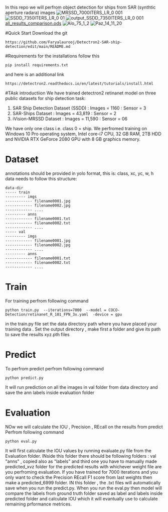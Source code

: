 In this repo we will perfrom object detection for ships from SAR (synthtic aperture radara) images
![MRSSD_7000ITERS_LR_0 001](https://github.com/Faryalaurooj/Detectron2-SAR-ship-detection/assets/138756263/c38a44f9-2629-4136-97cf-111aa870491c)
![SSDD_7350ITERS_LR_0 01](https://github.com/Faryalaurooj/Detectron2-SAR-ship-detection/assets/138756263/4ba75929-b2e7-449c-8b43-fb5bc1887937)
![output_SSDD_7350ITERS_LR_0 001](https://github.com/Faryalaurooj/Detectron2-SAR-ship-detection/assets/138756263/ac5f3a49-11de-4ef2-adbf-cee64430aa44)
[all_results_comparison.ods](https://github.com/Faryalaurooj/Detectron2-SAR-ship-detection/files/13330960/all_results_comparison.ods)
![Alo_75_1_2](https://github.com/Faryalaurooj/Detectron2-SAR-ship-detection/assets/138756263/4e0a5017-65b9-4dfa-af51-63de931082a0)
![Paz_14_11_20](https://github.com/Faryalaurooj/Detectron2-SAR-ship-detection/assets/138756263/9576ba26-70f5-4f8d-b259-65d5a3fb994e)

#Quick Start
Download the git 
```
https://github.com/Faryalaurooj/Detectron2-SAR-ship-detection/edit/main/README.md
```

#Requirements
for the installations follow this 
```
pip install requirements.txt
```
and here is an additional link 
```
https://detectron2.readthedocs.io/en/latest/tutorials/install.html
```

#TAsk introductiion
We have trained detectron2 retinanet model on three public datasets for ship detection task:

1. SAR Ship Detection Dataset (SSDD)   : Images = 1160  : Sensor = 3
2. SAR-Ships Dataset   : Images = 43,819 :  Sensor = 2
3. iVision-MRSSD Dataset : Images =  11,590 :  Sensor = 06

We have only one class i.e. class 0 = ship.
We perfromed training on Windows 10 Pro operating system, Intel core-i7 CPU, 32 GB RAM, 2TB HDD and NVIDIA RTX GeForce 2080 GPU with 8 GB graphics memory.
# Dataset 
 annotations should be provided in yolo format, this is: 
            class, xc, yc, w, h
    data needs to follow this structure:
    
    data-dir
    ----- train
    --------- imgs
    ------------ filename0001.jpg
    ------------ filename0002.jpg
    ------------ ....
    --------- anns
    ------------ filename0001.txt
    ------------ filename0002.txt
    ------------ ....
    ----- val
    --------- imgs
    ------------ filename0001.jpg
    ------------ filename0002.jpg
    ------------ ....
    --------- anns
    ------------ filename0001.txt
    ------------ filename0002.txt
    ------------ ....
    
# Train
For training perfrom following command
```
python train.py  --iterations=7000  --model = COCO-Detection/retinanet_R_101_FPN_3x.yaml  -device = gpu
```
in the train.py file set the data directory path where you have placed your training data . Set the output directory , make first a folder and give its path to save the results xyz.pth files

# Predict
To perfrom predict perfrom following command 
```
python predict.py
```

It will run prediction on all the images in val folder from data directory and save the ann labels inside evaluation folder



# Evaluation
NOw we will calculate the IOU , Precision , REcall on the results from predict
Perfrom following command
```
python eval.py
```

It will first calculate the IOU values by running evaluate.py file from the Evaluation folder. INside this folder there should be following folders : val "anns" , copied also as "labels" and third one you have to manually made predicted_xvz folder for the predicted results with whichever weight file are you perfroming evaluation. If you have trained for 7000 iterations and you only want to check the Precision REcall F1 score from last weights then make a predicted_6999 folder. IN this folder , the .txt files will automatically save when you run the predict.py. When you run the eval.py then model will compare the labels from ground truth folder saved as label and labels inside predicted folder and calculate IOU which it will evantually use to calculate remaining prformance metrices.


